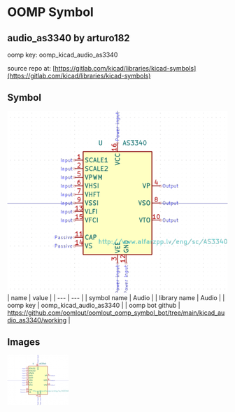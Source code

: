 # OOMP Symbol  
## audio_as3340  by arturo182  
  
oomp key: oomp_kicad_audio_as3340  
  
source repo at: [https://gitlab.com/kicad/libraries/kicad-symbols](https://gitlab.com/kicad/libraries/kicad-symbols)  
## Symbol  
  
[![working.png](working_600.png)](working.png)  
| name | value | 
| --- | --- | 
| symbol name | Audio | 
| library name | Audio | 
| oomp key | oomp_kicad_audio_as3340 | 
| oomp bot github | https://github.com/oomlout/oomlout_oomp_symbol_bot/tree/main/kicad_audio_as3340/working | 
## Images  
  
[![working.png](working_140.png)](working.png)  
